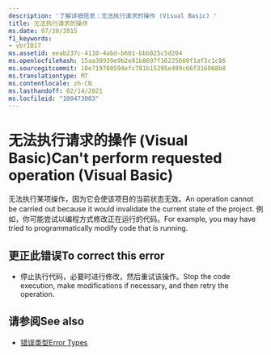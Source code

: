```yaml
---
description: '了解详细信息：无法执行请求的操作 (Visual Basic) '
title: 无法执行请求的操作
ms.date: 07/20/2015
f1_keywords:
- vbrID17
ms.assetid: eeab237c-4110-4abd-b601-bbb025c5d204
ms.openlocfilehash: 15aa30939e9b2e81b8697f16225660f1af3c1c86
ms.sourcegitcommit: 10e719780594efc781b15295e499c66f316068b8
ms.translationtype: MT
ms.contentlocale: zh-CN
ms.lasthandoff: 02/14/2021
ms.locfileid: "100473003"
---
```

# <a name="cant-perform-requested-operation-visual-basic"></a><span data-ttu-id="97d23-103">无法执行请求的操作 (Visual Basic)</span><span class="sxs-lookup"><span data-stu-id="97d23-103">Can't perform requested operation (Visual Basic)</span></span>

<span data-ttu-id="97d23-104">无法执行某项操作，因为它会使该项目的当前状态无效。</span><span class="sxs-lookup"><span data-stu-id="97d23-104">An operation cannot be carried out because it would invalidate the current state of the project.</span></span> <span data-ttu-id="97d23-105">例如，你可能尝试以编程方式修改正在运行的代码。</span><span class="sxs-lookup"><span data-stu-id="97d23-105">For example, you may have tried to programmatically modify code that is running.</span></span>  
  
## <a name="to-correct-this-error"></a><span data-ttu-id="97d23-106">更正此错误</span><span class="sxs-lookup"><span data-stu-id="97d23-106">To correct this error</span></span>  
  
- <span data-ttu-id="97d23-107">停止执行代码，必要时进行修改，然后重试该操作。</span><span class="sxs-lookup"><span data-stu-id="97d23-107">Stop the code execution, make modifications if necessary, and then retry the operation.</span></span>  
  
## <a name="see-also"></a><span data-ttu-id="97d23-108">请参阅</span><span class="sxs-lookup"><span data-stu-id="97d23-108">See also</span></span>

- [<span data-ttu-id="97d23-109">错误类型</span><span class="sxs-lookup"><span data-stu-id="97d23-109">Error Types</span></span>](../programming-guide/language-features/error-types.md)

